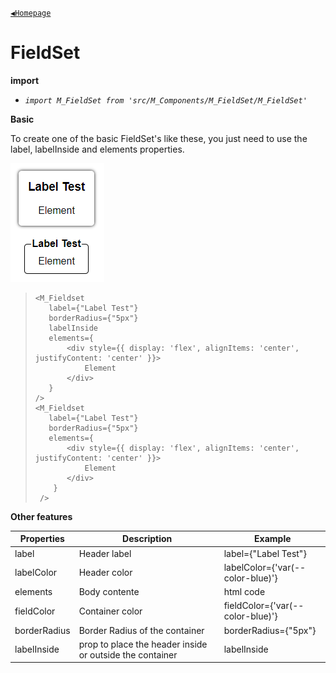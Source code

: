 [`◀️Homepage`](../../../README.md)

# **FieldSet** 


**import**
- *`import M_FieldSet from 'src/M_Components/M_FieldSet/M_FieldSet'`*

**Basic**

To create one of the basic FieldSet's like these, you just need to use the label, labelInside and elements properties.

![Alt text](../../../public/README/images/FieldSet.png)

>     <M_Fieldset
>        label={"Label Test"}
>        borderRadius={"5px"}
>        labelInside
>        elements={
>            <div style={{ display: 'flex', alignItems: 'center', justifyContent: 'center' }}>
>                Element
>            </div>
>        }
>     />
>     <M_Fieldset
>        label={"Label Test"}
>        borderRadius={"5px"}
>        elements={
>            <div style={{ display: 'flex', alignItems: 'center', justifyContent: 'center' }}>
>                Element
>            </div>
>         }
>      />

**Other features**

| Properties 	| Description                          	| Example                  	|
|-------------- |--------------------------------------	|--------------------------	|
| label    	    | Header label	                                                     | label={"Label Test"}	    |
| labelColor    | Header color                                                       | labelColor={'var(--color-blue)'}             |
| elements  	| Body contente                                                      | html code        |
| fieldColor    | Container color                                                    | fieldColor={'var(--color-blue)'}     |
| borderRadius  | Border Radius of the container                                     | borderRadius={"5px"}     |
| labelInside   | prop to place the header inside or outside the container           | labelInside                                  |
